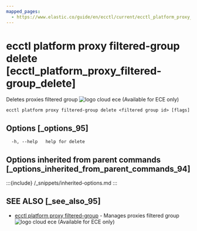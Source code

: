 ```yaml
---
mapped_pages:
  - https://www.elastic.co/guide/en/ecctl/current/ecctl_platform_proxy_filtered-group_delete.html
---
```


# ecctl platform proxy filtered-group delete [ecctl_platform_proxy_filtered-group_delete]

Deletes proxies filtered group ![logo cloud ece](https://doc-icons.s3.us-east-2.amazonaws.com/logo_cloud_ece.svg "Supported on {{ece}}") (Available for ECE only)

```
ecctl platform proxy filtered-group delete <filtered group id> [flags]
```


## Options [_options_95]

```
  -h, --help   help for delete
```


## Options inherited from parent commands [_options_inherited_from_parent_commands_94]

:::{include} /_snippets/inherited-options.md
:::


## SEE ALSO [_see_also_95]

* [ecctl platform proxy filtered-group](/reference/ecctl_platform_proxy_filtered-group.md)	 - Manages proxies filtered group ![logo cloud ece](https://doc-icons.s3.us-east-2.amazonaws.com/logo_cloud_ece.svg "Supported on {{ece}}") (Available for ECE only)

